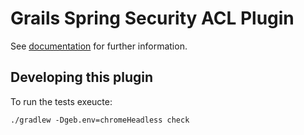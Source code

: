 Grails Spring Security ACL Plugin
==================================

See [documentation](https://grails-plugins.github.io/grails-spring-security-acl/) for further information.

## Developing this plugin

To run the tests exeucte: 

`./gradlew -Dgeb.env=chromeHeadless check`